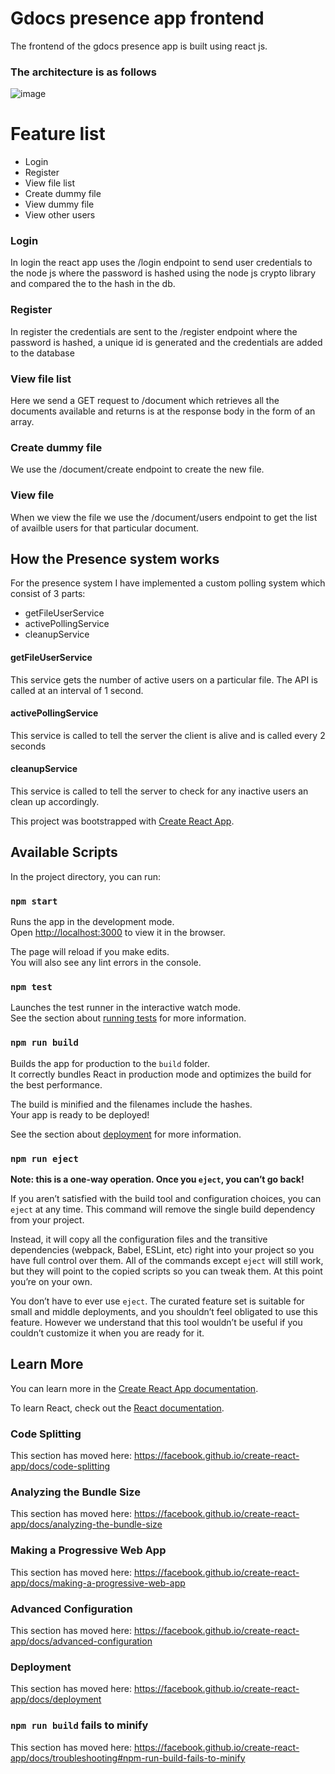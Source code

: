 # Gdocs presence app frontend 

The frontend of the gdocs presence app is built using react js.

 ### The architecture is as follows
 
 ![image](https://user-images.githubusercontent.com/24207790/88471236-68aa8780-cf24-11ea-9c55-33bdc7b5d5c1.png)

# Feature list

  - Login
  - Register
  - View file list
  - Create dummy file
  - View dummy file
  - View other users 
### Login
In login the react app uses the /login endpoint to send user credentials to the node js where the password is hashed using the node js crypto library and compared the to the hash in the db.

### Register
In register the credentials are sent to the /register endpoint where the password is hashed, a unique id is generated and the credentials are added to the database

### View file list

Here we send a GET request to /document which retrieves all the documents available and returns is at the response body in the form of an array.

### Create dummy file

We use the /document/create endpoint to create the new file.

### View file

When we view the file we use the /document/users endpoint to get the list of availble users for that particular document.

## How the Presence system works

For the presence system I have implemented a custom polling system which consist of 3 parts:
- getFileUserService
- activePollingService
- cleanupService

#### getFileUserService

This service gets the number of active users on a particular file. The API is called at an interval of 1 second.

#### activePollingService

This service is called to tell the server the client is alive and is called every 2 seconds

#### cleanupService

This service is called to tell the server to check for any inactive users an clean up accordingly.



This project was bootstrapped with [Create React App](https://github.com/facebook/create-react-app).

## Available Scripts

In the project directory, you can run:

### `npm start`

Runs the app in the development mode.<br />
Open [http://localhost:3000](http://localhost:3000) to view it in the browser.

The page will reload if you make edits.<br />
You will also see any lint errors in the console.

### `npm test`

Launches the test runner in the interactive watch mode.<br />
See the section about [running tests](https://facebook.github.io/create-react-app/docs/running-tests) for more information.

### `npm run build`

Builds the app for production to the `build` folder.<br />
It correctly bundles React in production mode and optimizes the build for the best performance.

The build is minified and the filenames include the hashes.<br />
Your app is ready to be deployed!

See the section about [deployment](https://facebook.github.io/create-react-app/docs/deployment) for more information.

### `npm run eject`

**Note: this is a one-way operation. Once you `eject`, you can’t go back!**

If you aren’t satisfied with the build tool and configuration choices, you can `eject` at any time. This command will remove the single build dependency from your project.

Instead, it will copy all the configuration files and the transitive dependencies (webpack, Babel, ESLint, etc) right into your project so you have full control over them. All of the commands except `eject` will still work, but they will point to the copied scripts so you can tweak them. At this point you’re on your own.

You don’t have to ever use `eject`. The curated feature set is suitable for small and middle deployments, and you shouldn’t feel obligated to use this feature. However we understand that this tool wouldn’t be useful if you couldn’t customize it when you are ready for it.

## Learn More

You can learn more in the [Create React App documentation](https://facebook.github.io/create-react-app/docs/getting-started).

To learn React, check out the [React documentation](https://reactjs.org/).

### Code Splitting

This section has moved here: https://facebook.github.io/create-react-app/docs/code-splitting

### Analyzing the Bundle Size

This section has moved here: https://facebook.github.io/create-react-app/docs/analyzing-the-bundle-size

### Making a Progressive Web App

This section has moved here: https://facebook.github.io/create-react-app/docs/making-a-progressive-web-app

### Advanced Configuration

This section has moved here: https://facebook.github.io/create-react-app/docs/advanced-configuration

### Deployment

This section has moved here: https://facebook.github.io/create-react-app/docs/deployment

### `npm run build` fails to minify

This section has moved here: https://facebook.github.io/create-react-app/docs/troubleshooting#npm-run-build-fails-to-minify
